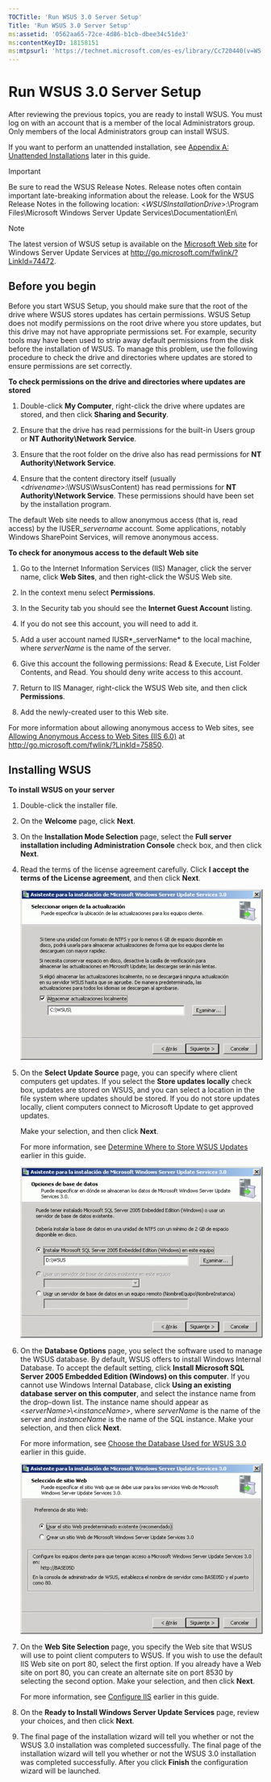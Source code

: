 ```yaml
---
TOCTitle: 'Run WSUS 3.0 Server Setup'
Title: 'Run WSUS 3.0 Server Setup'
ms:assetid: '0562aa65-72ce-4d86-b1cb-dbee34c51de3'
ms:contentKeyID: 18158151
ms:mtpsurl: 'https://technet.microsoft.com/es-es/library/Cc720440(v=WS.10)'
---
```


Run WSUS 3.0 Server Setup
=========================

After reviewing the previous topics, you are ready to install WSUS. You must log on with an account that is a member of the local Administrators group. Only members of the local Administrators group can install WSUS.

If you want to perform an unattended installation, see [Appendix A: Unattended Installations](https://technet.microsoft.com/89f11fc7-95b2-4ec4-b313-832b00fa315e) later in this guide.

> [!IMPORTANT]
> Be sure to read the WSUS Release Notes. Release notes often contain important late-breaking information about the release. Look for the WSUS Release Notes in the following location: &lt;*WSUSInstallationDrive*&gt;:\\Program Files\\Microsoft Windows Server Update Services\\Documentation\\En\\ 

> [!NOTE]
> The latest version of WSUS setup is available on the [Microsoft Web site](http://go.microsoft.com/fwlink/?linkid=74472) for Windows Server Update Services at http://go.microsoft.com/fwlink/?LinkId=74472. 

Before you begin
----------------

Before you start WSUS Setup, you should make sure that the root of the drive where WSUS stores updates has certain permissions. WSUS Setup does not modify permissions on the root drive where you store updates, but this drive may not have appropriate permissions set. For example, security tools may have been used to strip away default permissions from the disk before the installation of WSUS. To manage this problem, use the following procedure to check the drive and directories where updates are stored to ensure permissions are set correctly.

**To check permissions on the drive and directories where updates are stored**
1.  Double-click **My Computer**, right-click the drive where updates are stored, and then click **Sharing and Security**.

2.  Ensure that the drive has read permissions for the built-in Users group or **NT Authority\\Network Service**.

3.  Ensure that the root folder on the drive also has read permissions for **NT Authority\\Network Service**.

4.  Ensure that the content directory itself (usually &lt;*drivename*&gt;:\\WSUS\\WsusContent) has read permissions for **NT Authority\\Network Service**. These permissions should have been set by the installation program.

The default Web site needs to allow anonymous access (that is, read access) by the IUSER\_*servername* account. Some applications, notably Windows SharePoint Services, will remove anonymous access.

**To check for anonymous access to the default Web site**
1.  Go to the Internet Information Services (IIS) Manager, click the server name, click **Web Sites**, and then right-click the WSUS Web site.

2.  In the context menu select **Permissions**.

3.  In the Security tab you should see the **Internet Guest Account** listing.

4.  If you do not see this account, you will need to add it.

5.  Add a user account named IUSR*\_serverName* to the local machine, where *serverName* is the name of the server.

6.  Give this account the following permissions: Read & Execute, List Folder Contents, and Read. You should deny write access to this account.

7.  Return to IIS Manager, right-click the WSUS Web site, and then click **Permissions**.

8.  Add the newly-created user to this Web site.

For more information about allowing anonymous access to Web sites, see [Allowing Anonymous Access to Web Sites (IIS 6.0)](http://go.microsoft.com/fwlink/?linkid=75850) at http://go.microsoft.com/fwlink/?LinkId=75850.

Installing WSUS
---------------

**To install WSUS on your server**
1.  Double-click the installer file.

2.  On the **Welcome** page, click **Next**.

3.  On the **Installation Mode Selection** page, select the **Full server installation including Administration Console** check box, and then click **Next**.

4.  Read the terms of the license agreement carefully. Click **I accept the terms of the License agreement**, and then click **Next**.

    ![](images/Cc720440.fa6ac6a6-6814-4b7e-96e8-e08af5e534b8(WS.10).gif)

5.  On the **Select Update Source** page, you can specify where client computers get updates. If you select the **Store updates locally** check box, updates are stored on WSUS, and you can select a location in the file system where updates should be stored. If you do not store updates locally, client computers connect to Microsoft Update to get approved updates.

    Make your selection, and then click **Next**.

    For more information, see [Determine Where to Store WSUS Updates](https://technet.microsoft.com/aa4d106e-830e-4074-8675-bc52b2ada094) earlier in this guide.

    ![](images/Cc720440.c8bac396-ca39-4491-8b0c-742a0e470535(WS.10).gif)

6.  On the **Database Options** page, you select the software used to manage the WSUS database. By default, WSUS offers to install Windows Internal Database. To accept the default setting, click **Install Microsoft SQL Server 2005 Embedded Edition (Windows) on this computer**. If you cannot use Windows Internal Database, click **Using an existing database server on this computer**, and select the instance name from the drop-down list. The instance name should appear as &lt;*serverName*&gt;\\&lt;*instanceName*&gt;, where *serverName* is the name of the server and *instanceName* is the name of the SQL instance. Make your selection, and then click **Next**.

    For more information, see [Choose the Database Used for WSUS 3.0](https://technet.microsoft.com/6f51cae4-4b1e-4a4b-81ef-cc92dd3644fd) earlier in this guide.

    ![](images/Cc720440.36c6af0c-a61e-4151-ae50-c754a106cb1b(WS.10).gif)

7.  On the **Web Site Selection** page, you specify the Web site that WSUS will use to point client computers to WSUS. If you wish to use the default IIS Web site on port 80, select the first option. If you already have a Web site on port 80, you can create an alternate site on port 8530 by selecting the second option. Make your selection, and then click **Next**.

    For more information, see [Configure IIS](https://technet.microsoft.com/0e8f0357-64cb-4de0-82c6-c2fb24295269) earlier in this guide.

8.  On the **Ready to Install Windows Server Update Services** page, review your choices, and then click **Next**.

9.  The final page of the installation wizard will tell you whether or not the WSUS 3.0 installation was completed successfully. The final page of the installation wizard will tell you whether or not the WSUS 3.0 installation was completed successfully. After you click **Finish** the configuration wizard will be launched.
